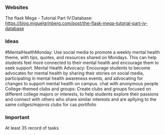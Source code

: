 ### Websites
The flask Mega - Tutorial Part IV:Database: https://blog.miguelgrinberg.com/post/the-flask-mega-tutorial-part-iv-database


### Ideas
#MentalHealthMonday: Use social media to promote a weekly mental health theme, with tips, quotes, and resources shared on Mondays. This can help students feel more connected to their mental health and encourage them to seek support.
Mental Health Advocacy: Encourage students to become advocates for mental health by sharing their stories on social media, participating in mental health awareness events, and advocating for changes to support mental health on campus.
chat with anonymous people
College-themed clubs and groups: Create clubs and groups focused on different college majors or interests, to help students explore their passions and connect with others who share similar interests and are apllying to the same collges/majorss
clubs for cas portifolio

### Important
At least 35 record of tasks
